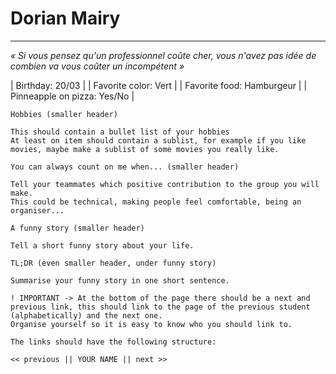 # Dorian Mairy
---------------
*« Si vous pensez qu'un professionnel coûte cher, vous n'avez pas idée de combien va vous coûter un incompétent »*



| Birthday: 20/03 |
| Favorite color: Vert |
| Favorite food: Hamburgeur |
| Pinneapple on pizza: Yes/No |


    Hobbies (smaller header)

    This should contain a bullet list of your hobbies
    At least on item should contain a sublist, for example if you like movies, maybe make a sublist of some movies you really like.

    You can always count on me when... (smaller header)

    Tell your teammates which positive contribution to the group you will make.
    This could be technical, making people feel comfortable, being an organiser...

    A funny story (smaller header)

    Tell a short funny story about your life.

    TL;DR (even smaller header, under funny story)

    Summarise your funny story in one short sentence.

    ! IMPORTANT -> At the bottom of the page there should be a next and previous link, this should link to the page of the previous student (alphabetically) and the next one.
    Organise yourself so it is easy to know who you should link to.

    The links should have the following structure:

    << previous || YOUR NAME || next >>
